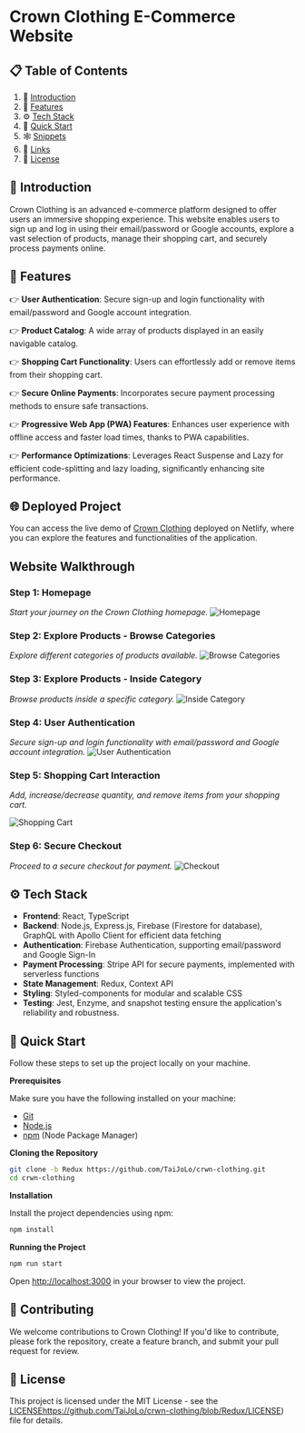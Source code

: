 # Crown Clothing E-Commerce Website

## 📋 <a name="table">Table of Contents</a>

1. 🤖 [Introduction](#introduction)
2. 🔋 [Features](#features)
3. ⚙️ [Tech Stack](#tech-stack)
4. 🤸 [Quick Start](#quick-start)
5. 🕸️ [Snippets](#snippets)
6. 🔗 [Links](#links)
7. 📄 [License](#license)

## 🤖 Introduction

Crown Clothing is an advanced e-commerce platform designed to offer users an immersive shopping experience. This website enables users to sign up and log in using their email/password or Google accounts, explore a vast selection of products, manage their shopping cart, and securely process payments online.

## 🔋 Features

👉 **User Authentication**: Secure sign-up and login functionality with email/password and Google account integration.

👉 **Product Catalog**: A wide array of products displayed in an easily navigable catalog.

👉 **Shopping Cart Functionality**: Users can effortlessly add or remove items from their shopping cart.

👉 **Secure Online Payments**: Incorporates secure payment processing methods to ensure safe transactions.

👉 **Progressive Web App (PWA) Features**: Enhances user experience with offline access and faster load times, thanks to PWA capabilities.

👉  **Performance Optimizations**: Leverages React Suspense and Lazy for efficient code-splitting and lazy loading, significantly enhancing site performance.


## 🌐 Deployed Project

You can access the live demo of [Crown Clothing](https://gregarious-bublanina-5d6975.netlify.app/) deployed on Netlify, where you can explore the features and functionalities of the application.



## Website Walkthrough

### Step 1: Homepage
*Start your journey on the Crown Clothing homepage.*
![Homepage](screenshots/homepage.png)



### Step 2: Explore Products - Browse Categories
*Explore different categories of products available.*
![Browse Categories](screenshots/category.png)


### Step 3: Explore Products - Inside Category
*Browse products inside a specific category.*
![Inside Category](screenshots/hats.png)


### Step 4: User Authentication
*Secure sign-up and login functionality with email/password and Google account integration.*
![User Authentication](screenshots/sign-in.png)


### Step 5: Shopping Cart Interaction
*Add, increase/decrease quantity, and remove items from your shopping cart.*

![Shopping Cart](screenshots/cart2.png)


### Step 6: Secure Checkout
*Proceed to a secure checkout for payment.*
![Checkout](screenshots/payment1.png)


## ⚙️ Tech Stack

- **Frontend**: React, TypeScript
- **Backend**: Node.js, Express.js, Firebase (Firestore for database), GraphQL with Apollo Client for efficient data fetching
- **Authentication**: Firebase Authentication, supporting email/password and Google Sign-In
- **Payment Processing**: Stripe API for secure payments, implemented with serverless functions
- **State Management**: Redux, Context API
- **Styling**: Styled-components for modular and scalable CSS
- **Testing**: Jest, Enzyme, and snapshot testing ensure the application's reliability and robustness.







## 🤸 Quick Start

Follow these steps to set up the project locally on your machine.

**Prerequisites**

Make sure you have the following installed on your machine:

- [Git](https://git-scm.com/)
- [Node.js](https://nodejs.org/en)
- [npm](https://www.npmjs.com/) (Node Package Manager)


**Cloning the Repository**

``` bash
git clone -b Redux https://github.com/TaiJoLo/crwn-clothing.git
cd crwn-clothing
```

**Installation**

Install the project dependencies using npm:
``` bash
npm install
```

**Running the Project**

```bash
npm run start
```
Open [http://localhost:3000](http://localhost:3000) in your browser to view the project.


## 🤝 Contributing

We welcome contributions to Crown Clothing! If you'd like to contribute, please fork the repository, create a feature branch, and submit your pull request for review.

## 📄 License

This project is licensed under the MIT License - see the [LICENSE](https://github.com/TaiJoLo/crwn-clothing/blob/Redux/LICENSE)https://github.com/TaiJoLo/crwn-clothing/blob/Redux/LICENSE) file for details.
